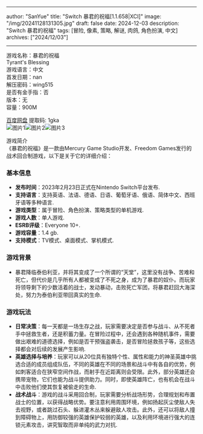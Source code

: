 
---
author: "SanYue"
title: "Switch 暴君的祝福[1.1.658|XCI]"
image: "/img/20241128131305.jpg"
draft: false
date: 2024-12-03
description: "Switch 暴君的祝福"
tags: [冒险, 像素, 策略, 解谜, 肉鸽, 角色扮演, 中文]
archives: ["2024/12/03"]

---

游戏名称：暴君的祝福   
Tyrant's Blessing    
游戏语言：中文  
首发日期：nan  
解压密码：wing515  
是否有金手指：否  
版本：无   
容量：900M

[百度网盘](https://pan.baidu.com/s/1RPzSJx6eQcIckZg2COU2SA) 提取码: 1gka  
![图片1](/img/b3ca78.jpg)![图片2](/img/ed15eb.jpg)![图片3](/img/ac5740.jpg)  

游戏简介  
《暴君的祝福》是一款由Mercury Game Studio开发、Freedom Games发行的战术回合制游戏，以下是关于它的详细介绍：

### 基本信息
- **发布时间**：2023年2月23日正式在Nintendo Switch平台发布.
- **支持语言**：支持英语、法语、德语、日语、葡萄牙语、俄语、简体中文、西班牙语等多种语言.
- **游戏类型**：属于冒险、角色扮演、策略类型的单机游戏.
- **游戏人数**：单人游戏.
- **ESRB评级**：Everyone 10+.
- **游戏容量**：1.4 gb.
- **支持模式**：TV模式、桌面模式、掌机模式.

### 游戏背景
- 暴君降临泰伯利亚，并将其变成了一个所谓的“天堂”，这里没有战争、苦难和死亡，但代价是几乎所有人都被变成了不死之身，成为了暴君的奴仆。而玩家将领导剩下的少数活着的战士，发动暴动，击败死亡军团，将暴君赶回大海深处，努力为泰伯利亚带回真实的生命.

### 游戏玩法
- **日常决策**：每一天都是一场生存之战，玩家需要决定是否参与战斗、从不死者手中拯救生者，还是积蓄力量。在冒险过程中，还会遇到各种随机事件，需要做出艰难的道德选择，例如是否干预强盗袭击，是否冒险拯救孩子等，这些选择都会对后续的发展产生影响.
- **英雄选择与培养**：玩家可以从20位具有独特个性、属性和能力的神圣英雄中挑选合适的成员组成队伍，不同的英雄在不同的场景和战斗中有各自的优势，例如刺客适合在狭窄空间作战，而射手在近距离则会受限。此外，部分英雄还会携带宠物，它们也能为战斗提供助力。同时，即使英雄阵亡，也有机会在战斗中击败他们使其恢复被偷走的生命.
- **战术战斗**：游戏的战斗采用回合制，玩家需要分析战场形势，合理规划和布置战士的位置，以获得战略优势。要注意利用周围环境，例如扬起灰尘使敌人失去视野，或者跳过石头、躲进灌木丛来躲避敌人攻击。此外，还可以将敌人撞到障碍物上，用防御较强的英雄保护较弱的英雄，以及利用环境进行强大的连锁元素攻击，讲究智取而非单纯的武力对抗.
 
